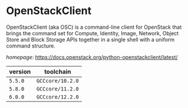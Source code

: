 # OpenStackClient

OpenStackClient (aka OSC) is a command-line client for OpenStack that brings the command set for Compute, Identity, Image, Network, Object Store and Block        Storage APIs together in a single shell with a uniform command structure.

*homepage*: <https://docs.openstack.org/python-openstackclient/latest/>

version | toolchain
--------|----------
``5.5.0`` | ``GCCcore/10.2.0``
``5.8.0`` | ``GCCcore/11.2.0``
``6.0.0`` | ``GCCcore/12.2.0``
